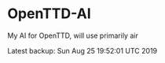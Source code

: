 # OpenTTD-AI
My AI for OpenTTD, will use primarily air

Latest backup: Sun Aug 25 19:52:01 UTC 2019

